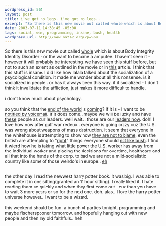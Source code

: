```yaml
--- 
wordpress_id: 564
layout: post
title: i've got no legs. i've got no legs..
excerpt: "So there is this new movie out called whole which is about Body Integrity Identity Disorder -  or the want to become a amputee. I haven't seen it - however it will probably be interesting. we have seen this stuff before, but not to such an extent as outlined in the movie or in "
date: 2003-07-11 14:38:45 -05:00
tags: social, war, programming, insane, bush, health
wordpress_url: http://new.nata2.org/?p=564
---
```

So there is this new movie out called <a href="http://www.filmthreat.com/Reviews.asp?Id=4629">whole</a> which is about Body Integrity Identity Disorder -  or the want to become a amputee. I haven't seen it - however it will probably be interesting. we have seen this <A href="http://www.cutoffmyfeet.com/main.html">stuff</a> before, but not to such an extent as outlined in the movie or in <a href="http://slate.msn.com/id/2085402/">this</a> article. I think that this stuff is insane. I did like how lalala talked about the socialization of a psycological condition. it made me wonder about all this nonsense. is it socialized in people.. or has it always been this way. if it socialized - I don't think it invalidates the affliction, just makes it more difficult to handle. <br/><br/>i don't know much about psychology. <br/><br/>so you think that the <a href="http://www.cnn.com/2003/HEALTH/07/11/sars/index.html">end of</a> <a href="http://news.bbc.co.uk/2/hi/3056921.stm">the world</a> is <a href="http://www.religioustolerance.org/end_wrl3.htm#not">coming</a>? if it is - I want to be <a href="http://abcnews.go.com/wire/US/ap20030711_76.html">notified by voicemail</a>. If it does come.. maybe we will be lucky and have <a href="http://headlines.agapepress.org/archive/7/afa/102003a.asp">these</a> people as our leaders. well wait... those are our <a href="http://www.onpointradio.org/content/2002/09/20/0912bush140.jpg">leaders now</a>. doh! I love how now after gulf war redeux.. everyone is going crazy cuz the U.S. was wrong about weapons of mass destruction. it seem that everyone in the whitehouse is attempting to show how <a href="http://www.boston.com/dailynews/192/world/Bush_and_Rice_say_CIA_cleared_:.shtml">they are not to blame</a>. even the british are attempting to "<a href="http://www.thescotsman.co.uk/index.cfm?id=752202003">right</a>" things. everyone should <a href="http://www.msnbc.com/news/937427.asp?0cv=CB10">not like bush</a>. I find it wierd how he is taking what little power the U.S. worker has away from the individual worker and placing the decisions for overtime, healthcare and all that into the hands of the corp. to bad we are not a mild-socialistic country like some of those weirdo's in europe.. <a href="http://news.bbc.co.uk/2/hi/europe/3056413.stm">eh</a><br/><br/>


the other day I read the newwest harry potter book. it was big. I was able to complete it in one sitting(granted an 11 hour sitting). I really liked it. I hate reading them so quickly and when they first come out.. cuz then you have to wait 3 more years or so for the next one. doh. alas.. I love the harry potter universe however.. I want to be a wizard. <br/><br/>this weekend should be fun. a bunch of parties tonight. programming and maybe fischerspooner tomorrow. and hopefully hanging out with new people and then my old faithfuls.. heh. 
